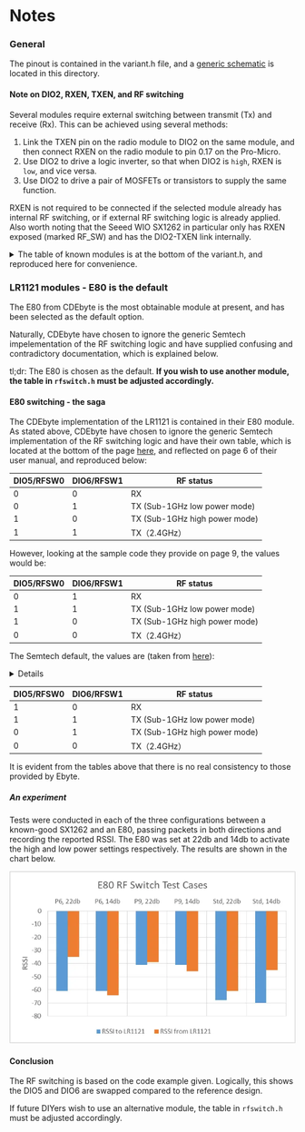 # Notes

### General
The pinout is contained in the variant.h file, and a [generic schematic](./Schematic_Pro-Micro_Pinouts%202024-12-14.pdf) is located in this directory. 

#### Note on DIO2, RXEN, TXEN, and RF switching
Several modules require external switching between transmit (Tx) and receive (Rx). This can be achieved using several methods:
1) Link the TXEN pin on the radio module to DIO2 on the same module, and then connect RXEN on the radio module to pin 0.17 on the Pro-Micro.
2) Use DIO2 to drive a logic inverter, so that when DIO2 is `high`, RXEN is `low`, and vice versa.
3) Use DIO2 to drive a pair of MOSFETs or transistors to supply the same function.

RXEN is not required to be connected if the selected module already has internal RF switching, or if external RF switching logic is already applied.
Also worth noting that the Seeed WIO SX1262 in particular only has RXEN exposed (marked RF_SW) and has the DIO2-TXEN link internally.

<details>

<summary> The table of known modules is at the bottom of the variant.h, and reproduced here for convenience. </summary>


| Mfr          | Module           | TCXO | RF Switch | Notes                                 |
| ------------ | ---------------- | ---- | --------- | ------------------------------------- |
| Ebyte        | E22-900M22S      | Yes  | Ext       |                                       |
| Ebyte        | E22-900MM22S     | No   | Ext       |                                       |
| Ebyte        | E22-900M30S      | Yes  | Ext       |                                       |
| Ebyte        | E22-900M33S      | Yes  | Ext       | MAX_POWER must be set to 8 for this   |
| Ebyte        | E220-900M22S     | No   | Ext       | LLCC68, looks like DIO3 not connected |
| AI-Thinker   | RA-01SH          | No   | Int       | SX1262                                |
| Heltec       | HT-RA62          | Yes  | Int       |                                       |
| NiceRF       | Lora1262         | yes  | Int       |                                       |
| Waveshare    | Core1262-HF      | yes  | Ext       |                                       |
| Waveshare    | LoRa Node Module | yes  | Int       |                                       |
| Seeed        | Wio-SX1262       | yes  | Int       | Sooooo cute!                          |
| AI-Thinker   | RA-02            | No   | Int       | SX1278 **433mhz band only**           |
| RF Solutions | RFM95            | No   | Int       | Untested                              |
| Ebyte        | E80-900M2213S    | Yes  | Int       | LR1121 radio                          |

</details>

### LR1121 modules - E80 is the default
The E80 from CDEbyte is the most obtainable module at present, and has been selected as the default option.

Naturally, CDEbyte have chosen to ignore the generic Semtech impelementation of the RF switching logic and have supplied confusing and contradictory documentation, which is explained below.

tl;dr: The E80 is chosen as the default. **If you wish to use another module, the table in `rfswitch.h` must be adjusted accordingly.**

#### E80 switching - the saga
The CDEbyte implementation of the LR1121 is contained in their E80 module. As stated above, CDEbyte have chosen to ignore the generic Semtech implementation of the RF switching logic and have their own table, which is located at the bottom of the page [here](https://www.cdebyte.com/products/E80-900M2213S/2#Pin), and reflected on page 6 of their user manual, and reproduced below:

| DIO5/RFSW0 | DIO6/RFSW1 | RF status                     |
| ---------- | ---------- | ----------------------------- |
| 0          | 0          | RX                            |
| 0          | 1          | TX (Sub-1GHz low power mode)  |
| 1          | 0          | TX (Sub-1GHz high power mode) |
| 1          | 1          | TX（2.4GHz）                    |

However, looking at the sample code they provide on page 9, the values would be:

| DIO5/RFSW0 | DIO6/RFSW1 | RF status                     |
| ---------- | ---------- | ----------------------------- |
| 0          | 1          | RX                            |
| 1          | 1          | TX (Sub-1GHz low power mode)  |
| 1          | 0          | TX (Sub-1GHz high power mode) |
| 0          | 0          | TX（2.4GHz）                    |

The Semtech default, the values are (taken from [here](https://github.com/Lora-net/SWSD006/blob/v2.6.1/lib/app_subGHz_config_lr11xx.c#L145-L154)):

<details>

```cpp
	.rfswitch = {
		.enable = LR11XX_SYSTEM_RFSW0_HIGH | LR11XX_SYSTEM_RFSW1_HIGH | LR11XX_SYSTEM_RFSW2_HIGH,
		.standby = 0,
		.rx = LR11XX_SYSTEM_RFSW0_HIGH,
		.tx = LR11XX_SYSTEM_RFSW0_HIGH | LR11XX_SYSTEM_RFSW1_HIGH,
		.tx_hp = LR11XX_SYSTEM_RFSW1_HIGH,
		.tx_hf = 0,
		.gnss = LR11XX_SYSTEM_RFSW2_HIGH,
		.wifi = 0,
	},
```
</details>


| DIO5/RFSW0 | DIO6/RFSW1 | RF status                     |
| ---------- | ---------- | ----------------------------- |
| 1          | 0          | RX                            |
| 1          | 1          | TX (Sub-1GHz low power mode)  |
| 0          | 1          | TX (Sub-1GHz high power mode) |
| 0          | 0          | TX（2.4GHz）                    |

It is evident from the tables above that there is no real consistency to those provided by Ebyte. 

##### An experiment
Tests were conducted in each of the three configurations between a known-good SX1262 and an E80, passing packets in both directions and recording the reported RSSI. The E80 was set at 22db and 14db to activate the high and low power settings respectively. The results are shown in the chart below.

![Chart showing RSSI readings in each configuration and setting](./E80_RSSI_per_case.webp)

#### Conclusion
The RF switching is based on the code example given. Logically, this shows the DIO5 and DIO6 are swapped compared to the reference design.

If future DIYers wish to use an alternative module, the table in `rfswitch.h` must be adjusted accordingly.

